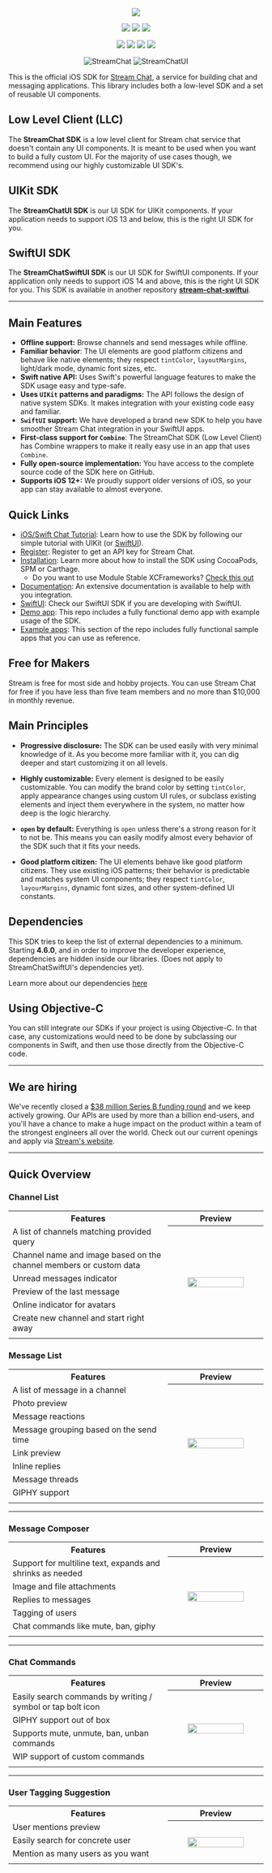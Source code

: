 <p align="center">
  <img src="ReadmeAssets/iOS_Chat_Messaging.png"/>
</p>

<p align="center">
  <a href="https://cocoapods.org/pods/StreamChatUI"><img src="https://img.shields.io/badge/CocoaPods-compatible-green" /></a>
  <a href="https://github.com/Carthage/Carthage"><img src="https://img.shields.io/badge/Carthage-compatible-green" /></a>
  <a href="https://www.swift.org/package-manager/"><img src="https://img.shields.io/badge/SPM-compatible-green" /></a>
</p>
<p align="center">
  <a href="https://getstream.io/chat/docs/sdk/ios/"><img src="https://img.shields.io/badge/iOS-11%2B-lightblue" /></a>
  <a href="https://swift.org"><img src="https://img.shields.io/badge/Swift-5.6%2B-orange.svg" /></a>
  <a href="https://github.com/GetStream/stream-chat-swift/actions"><img src="https://github.com/GetStream/stream-chat-swift/actions/workflows/cron-checks.yml/badge.svg" /></a>
  <a href="https://sonarcloud.io/summary/new_code?id=GetStream_stream-chat-swift"><img src="https://sonarcloud.io/api/project_badges/measure?project=GetStream_stream-chat-swift&metric=coverage" /></a>
</p>
<p align="center">
  <img alt="StreamChat" src="https://img.shields.io/badge/StreamChat-5.0MB-blue"/>
  <img alt="StreamChatUI" src="https://img.shields.io/badge/StreamChatUI-4.0MB-blue"/>
</p>

This is the official iOS SDK for [Stream Chat](https://getstream.io/chat/sdk/ios/), a service for building chat and messaging applications. This library includes both a low-level SDK and a set of reusable UI components.

## Low Level Client (LLC)

The **StreamChat SDK** is a low level client for Stream chat service that doesn't contain any UI components. It is meant to be used when you want to build a fully custom UI. For the majority of use cases though, we recommend using our highly customizable UI SDK's.

## UIKit SDK

The **StreamChatUI SDK** is our UI SDK for UIKit components. If your application needs to support iOS 13 and below, this is the right UI SDK for you.

## SwiftUI SDK

The **StreamChatSwiftUI SDK** is our UI SDK for SwiftUI components. If your application only needs to support iOS 14 and above, this is the right UI SDK for you. This SDK is available in another repository **[stream-chat-swiftui](https://github.com/GetStream/stream-chat-swiftui)**.

---

## Main Features

- **Offline support:** Browse channels and send messages while offline.
- **Familiar behavior**: The UI elements are good platform citizens and behave like native elements; they respect `tintColor`, `layoutMargins`, light/dark mode, dynamic font sizes, etc.
- **Swift native API:** Uses Swift's powerful language features to make the SDK usage easy and type-safe.
- **Uses `UIKit` patterns and paradigms:** The API follows the design of native system SDKs. It makes integration with your existing code easy and familiar.
- **`SwiftUI` support:** We have developed a brand new SDK to help you have smoother Stream Chat integration in your SwiftUI apps.
- **First-class support for `Combine`**: The StreamChat SDK (Low Level Client) has Combine wrappers to make it really easy use in an app that uses `Combine`.
- **Fully open-source implementation:** You have access to the complete source code of the SDK here on GitHub.
- **Supports iOS 12+:** We proudly support older versions of iOS, so your app can stay available to almost everyone.

## **Quick Links**

- [iOS/Swift Chat Tutorial](https://getstream.io/tutorials/ios-chat/): Learn how to use the SDK by following our simple tutorial with UIKit (or [SwiftUI](https://getstream.io/tutorials/swiftui-chat/)).
- [Register](https://getstream.io/chat/trial/): Register to get an API key for Stream Chat.
- [Installation](https://getstream.io/chat/docs/sdk/ios/basics/integration): Learn more about how to install the SDK using CocoaPods, SPM or Carthage.
  - Do you want to use Module Stable XCFrameworks? [Check this out](https://getstream.io/chat/docs/sdk/ios/basics/integration#xcframeworks)
- [Documentation](https://getstream.io/chat/docs/sdk/ios/): An extensive documentation is available to help with you integration.
- [SwiftUI](https://github.com/GetStream/stream-chat-swiftui): Check our SwiftUI SDK if you are developing with SwiftUI.
- [Demo app](https://github.com/GetStream/stream-chat-swift/tree/main/DemoApp): This repo includes a fully functional demo app with example usage of the SDK.
- [Example apps](https://github.com/GetStream/stream-chat-swift/tree/main/Examples): This section of the repo includes fully functional sample apps that you can use as reference.

## Free for Makers

Stream is free for most side and hobby projects. You can use Stream Chat for free if you have less than five team members and no more than $10,000 in monthly revenue.

## Main Principles

- **Progressive disclosure:** The SDK can be used easily with very minimal knowledge of it. As you become more familiar with it, you can dig deeper and start customizing it on all levels.

- **Highly customizable:** Every element is designed to be easily customizable. You can modify the brand color by setting `tintColor`, apply appearance changes using custom UI rules, or subclass existing elements and inject them everywhere in the system, no matter how deep is the logic hierarchy.

- **`open` by default:** Everything is `open` unless there's a strong reason for it to not be. This means you can easily modify almost every behavior of the SDK such that it fits your needs.

- **Good platform citizen:** The UI elements behave like good platform citizens. They use existing iOS patterns; their behavior is predictable and matches system UI components; they respect `tintColor`, `layourMargins`, dynamic font sizes, and other system-defined UI constants.

## Dependencies

This SDK tries to keep the list of external dependencies to a minimum.
Starting **4.6.0**, and in order to improve the developer experience, dependencies are hidden inside our libraries.
(Does not apply to StreamChatSwiftUI's dependencies yet).

Learn more about our dependencies [here](https://getstream.io/chat/docs/sdk/ios/#dependencies)

## Using Objective-C

You can still integrate our SDKs if your project is using Objective-C. In that case, any customizations would need to be done by subclassing our components in Swift, and then use those directly from the Objective-C code.

---

## We are hiring

We've recently closed a [\$38 million Series B funding round](https://techcrunch.com/2021/03/04/stream-raises-38m-as-its-chat-and-activity-feed-apis-power-communications-for-1b-users/) and we keep actively growing.
Our APIs are used by more than a billion end-users, and you'll have a chance to make a huge impact on the product within a team of the strongest engineers all over the world.
Check out our current openings and apply via [Stream's website](https://getstream.io/team/#jobs).

---

## Quick Overview

### Channel List

<table>
  <tr>
    <th width="50%">Features</th>
    <th width="30%">Preview</th>
  </tr>
  <tr>
    <td> A list of channels matching provided query </td>
    <th rowspan="7"><img src="ReadmeAssets/Channel_List_Bezel.png?raw=true" width="80%" /></th>
  </tr>
   <tr> <td> Channel name and image based on the channel members or custom data</td> </tr>
  <tr> <td> Unread messages indicator </td> </tr>
  <tr> <td> Preview of the last message </td> </tr>
  <tr> <td> Online indicator for avatars </td> </tr>
  <tr> <td> Create new channel and start right away </td> </tr>
  <tr><td> </td> </tr>
  </tr>
</table>

### Message List

<table>
  <tr>
    <th width="50%">Features</th>
    <th width="30%">Preview</th>
  </tr>
  <tr>
    <td> A list of message in a channel </td>
    <th rowspan="9"><img src="ReadmeAssets/Message_List_Bezel.png?raw=true" width="80%" /></th>
  </tr>
  <tr> <td> Photo preview </td> </tr>
  <tr> <td> Message reactions </td> </tr>
  <tr> <td> Message grouping based on the send time </td> </tr>
  <tr> <td> Link preview </td> </tr>
  <tr> <td> Inline replies </td> </tr>
  <tr> <td> Message threads </td> </tr>
  <tr> <td> GIPHY support </td> </tr>
  <tr><td> </td> </tr>
  </tr>
</table>

---

### Message Composer

<table>
  <tr>
    <th width="50%">Features</th>
    <th width="30%">Preview</th>
  </tr>
  <tr>
    <td> Support for multiline text, expands and shrinks as needed </td>
    <th rowspan="6"><img src="ReadmeAssets/Message_Composer_Bezels.png?raw=true" width="80%" /></th>
  </tr>
  <tr> <td> Image and file attachments</td> </tr>
  <tr> <td> Replies to messages </td> </tr>
  <tr> <td> Tagging of users </td> </tr>
  <tr> <td> Chat commands like mute, ban, giphy </td> </tr>
  <tr><td> </td> </tr>
  </tr>
</table>

---

### Chat Commands

<table>
  <tr>
    <th width="50%">Features</th>
    <th width="30%">Preview</th>
  </tr>
  <tr>
    <td> Easily search commands by writing / symbol or tap bolt icon </td>
    <th rowspan="5"><img src="ReadmeAssets/Commands_Bezel.png?raw=true" width="80%" /></th>
  </tr>
  <tr> <td> GIPHY support out of box</td> </tr>
  <tr> <td> Supports mute, unmute, ban, unban commands </td> </tr>
  <tr> <td> WIP support of custom commands </td> </tr>
  <tr><td> </td> </tr>
  </tr>
</table>

---

### User Tagging Suggestion

<table>
  <tr>
    <th width="50%">Features</th>
    <th width="30%">Preview</th>
  </tr>
  <tr>
    <td> User mentions preview </td>
    <th rowspan="4"><img src="ReadmeAssets/Mentions_Bezel.png?raw=true" width="80%" /></th>
  </tr>
  <tr> <td> Easily search for concrete user </td> </tr>
  <tr> <td> Mention as many users as you want </td> </tr>
  <tr><td> </td> </tr>
  </tr>
</table>

